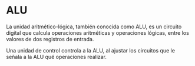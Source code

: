 # ALU

La unidad aritmético-lógica, también conocida como ALU, es un circuito digital que calcula operaciones aritméticas y operaciones lógicas, entre los valores de dos registros de entrada.

Una unidad de control controla a la ALU, al ajustar los circuitos que le señala a la ALU qué operaciones realizar.
